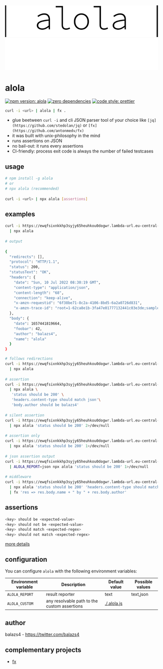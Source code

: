 <p align="center">
<img src=".logo-gh-light-mode-only.svg#gh-light-mode-only" alt="pipe alola pipe">
<img src=".logo-gh-dark-mode-only.svg#gh-dark-mode-only" alt="pipe alola pipe">
</p>

# alola

[![npm version: alola](https://img.shields.io/npm/v/alola?color=010101&logo=npm&style=for-the-badge)](https://www.npmjs.com/package/alola) [![zero dependencies](https://img.shields.io/badge/dependencies-zero-010101?logo=npm&style=for-the-badge)](https://www.npmjs.com/package/alola) [![code style: prettier](https://img.shields.io/badge/code_style-prettier-010101.svg?logo=prettier&style=for-the-badge)](https://github.com/prettier/prettier)

```sh
curl -i <url> | alola | fx .
```

- glue beetween `curl -i` and cli JSON parser tool of your choice like `[jq](https://github.com/stedolan/jq)` or `[fx](https://github.com/antonmedv/fx)`
- it was built with unix-philosophy in the mind
- runs assertions on JSON
- no bail-out: it runs every assertions
- CI-friendly: process exit code is always the number of failed testcases

## usage

```bash
# npm install -g alola
# or
# npx alola (recommended)

curl -i <url> | npx alola [assertions]
```

## examples

```bash
curl -i https://ewqfsixnkkhp3syjy65heuhkou0dogwr.lambda-url.eu-central-1.on.aws/ \
  | npx alola

# output

{
  "redirects": [],
  "protocol": "HTTP/1.1",
  "status": 200,
  "statusText": "OK",
  "headers": {
    "date": "Sun, 10 Jul 2022 08:30:19 GMT",
    "content-type": "application/json",
    "content-length": "68",
    "connection": "keep-alive",
    "x-amzn-requestid": "6f38be71-8c2a-4106-8bd5-6a2a0726d831",
    "x-amzn-trace-id": "root=1-62ca8e1b-3fa47e01777132441c03e3de;sampled=0"
  },
  "body": {
    "date": 1657441819664,
    "foobar": 42,
    "author": "balazs4",
    "name": "alola"
  }
}
```

```sh
# follows redirections
curl -i https://ewqfsixnkkhp3syjy65heuhkou0dogwr.lambda-url.eu-central-1.on.aws/ --follow \
  | npx alola

# assertion
curl -i https://ewqfsixnkkhp3syjy65heuhkou0dogwr.lambda-url.eu-central-1.on.aws/ \
  | npx alola \
   'status should be 200' \
   'headers.content-type should match json'\
   'body.author should be balazs4'

# silent assertion
curl -i https://ewqfsixnkkhp3syjy65heuhkou0dogwr.lambda-url.eu-central-1.on.aws/ \
  | npx alola 'status should be 200' 2>/dev/null

# assertion only
curl -i https://ewqfsixnkkhp3syjy65heuhkou0dogwr.lambda-url.eu-central-1.on.aws/ \
  | npx alola 'status should be 200' 1>/dev/null

# json assertion output
curl -i https://ewqfsixnkkhp3syjy65heuhkou0dogwr.lambda-url.eu-central-1.on.aws/ \
  | ALOLA_REPORT=json npx alola 'status should be 200' 1>/dev/null

# middleware
curl -i https://ewqfsixnkkhp3syjy65heuhkou0dogwr.lambda-url.eu-central-1.on.aws/ \
  | npx alola 'status should be 200' 'headers.content-type should match json' \
  | fx 'res => res.body.name + " by " + res.body.author'
```

## assertions

```sh
<key> should be <expected-value>
<key> should not be <expected-value>
<key> should match <expected-regex>
<key> should not match <expected-regex>
```

[more details](./e2e.sh)

## configuration

You can configure `alola` with the following environment variables:

| Environment variable | Description                                  | Default value              | Possible values |
| -------------------- | -------------------------------------------- | -------------------------- | --------------- |
| `ALOLA_REPORT`       | result reporter                              | text                       | text,json       |
| `ALOLA_CUSTOM`       | any resolvable path to the custom assertions | [./.alola.js](./.alola.js) |                 |

## author

balazs4 - https://twitter.com/balazs4

## complementary projects

- [fx](https://github.com/antonmedv/fx)
